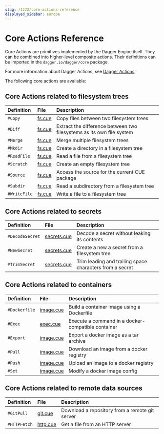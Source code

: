 ```yaml
---
slug: /1222/core-actions-reference
displayed_sidebar: europa
---
```


# Core Actions Reference

Core Actions are primitives implemented by the Dagger Engine itself. They can be combined into higher-level composite actions. Their definitions can be imported in the `dagger.io/dagger/core` package.

For more information about Dagger Actions, see [Dagger Actions](../core-concepts/1221-action).

The following core actions are available:

## Core Actions related to filesystem trees

| Definition      | File                                                                                              | Description                                                           |
| :--             | :--                                                                                               | :--                                                                   |
| `#Copy`         | [fs.cue](https://github.com/dagger/dagger/blob/v0.2.4/pkg/dagger.io/dagger/core/fs.cue)           | Copy files between two filesystem trees                               |
| `#Diff`         | [fs.cue](https://github.com/dagger/dagger/blob/v0.2.4/pkg/dagger.io/dagger/core/fs.cue)           | Extract the difference between two filesystems as its own file system |
| `#Merge`        | [fs.cue](https://github.com/dagger/dagger/blob/v0.2.4/pkg/dagger.io/dagger/core/fs.cue)           | Merge multiple filesystem trees                                       |
| `#Mkdir`        | [fs.cue](https://github.com/dagger/dagger/blob/v0.2.4/pkg/dagger.io/dagger/core/fs.cue)           | Create a directory in a filesystem tree                               |
| `#ReadFile`     | [fs.cue](https://github.com/dagger/dagger/blob/v0.2.4/pkg/dagger.io/dagger/core/fs.cue)           | Read a file from a filesystem tree                                    |
| `#Scratch`      | [fs.cue](https://github.com/dagger/dagger/blob/v0.2.4/pkg/dagger.io/dagger/core/fs.cue)           | Create an empty filesystem tree                                       |
| `#Source`       | [fs.cue](https://github.com/dagger/dagger/blob/v0.2.4/pkg/dagger.io/dagger/core/fs.cue)           | Access the source for the current CUE package                         |
| `#Subdir`       | [fs.cue](https://github.com/dagger/dagger/blob/v0.2.4/pkg/dagger.io/dagger/core/fs.cue)           | Read a subdirectory from a filesystem tree                            |
| `#WriteFile`    | [fs.cue](https://github.com/dagger/dagger/blob/v0.2.4/pkg/dagger.io/dagger/core/fs.cue)           | Write a file to a filesystem tree                                     |

## Core Actions related to secrets

| Definition      | File                                                                                              | Description                                                           |
| :--             | :--                                                                                               | :--                                                                   |
| `#DecodeSecret` | [secrets.cue](https://github.com/dagger/dagger/blob/v0.2.4/pkg/dagger.io/dagger/core/secrets.cue) | Decode a secret without leaking its contents                          |
| `#NewSecret`    | [secrets.cue](https://github.com/dagger/dagger/blob/v0.2.4/pkg/dagger.io/dagger/core/secrets.cue) | Create a new a secret from a filesystem tree                          |
| `#TrimSecret`   | [secrets.cue](https://github.com/dagger/dagger/blob/v0.2.4/pkg/dagger.io/dagger/core/secrets.cue) | Trim leading and trailing space characters from a secret              |

## Core Actions related to containers

| Definition      | File                                                                                              | Description                                                           |
| :--             | :--                                                                                               | :--                                                                   |
| `#Dockerfile`   | [image.cue](https://github.com/dagger/dagger/blob/v0.2.4/pkg/dagger.io/dagger/core/image.cue)     | Build a container image using a Dockerfile                            |
| `#Exec`         | [exec.cue](https://github.com/dagger/dagger/blob/v0.2.4/pkg/dagger.io/dagger/core/exec.cue)       | Execute a command in a docker-compatible container                    |
| `#Export`       | [image.cue](https://github.com/dagger/dagger/blob/v0.2.4/pkg/dagger.io/dagger/core/image.cue)     | Export a docker image as a tar archive                                      |
| `#Pull`         | [image.cue](https://github.com/dagger/dagger/blob/v0.2.4/pkg/dagger.io/dagger/core/image.cue)     | Download an image from a docker registry                              |
| `#Push`         | [image.cue](https://github.com/dagger/dagger/blob/v0.2.4/pkg/dagger.io/dagger/core/image.cue)     | Upload an image to a docker registry                                  |
| `#Set`          | [image.cue](https://github.com/dagger/dagger/blob/v0.2.4/pkg/dagger.io/dagger/core/image.cue)     | Modify a docker image config |

## Core Actions related to remote data sources

| Definition      | File                                                                                              | Description                                                           |
| :--             | :--                                                                                               | :--                                                                   |
| `#GitPull`      | [git.cue](https://github.com/dagger/dagger/blob/v0.2.4/pkg/dagger.io/dagger/core/git.cue)         | Download a repository from a remote git server                        |
| `#HTTPFetch`    | [http.cue](https://github.com/dagger/dagger/blob/v0.2.4/pkg/dagger.io/dagger/core/http.cue)       | Get a file from an HTTP server                                        |
